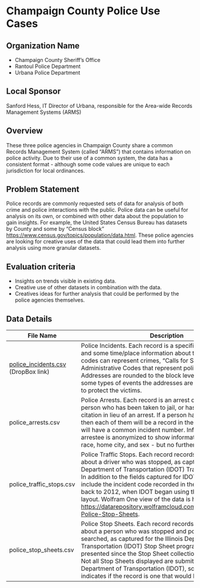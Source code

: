 # Champaign County Police Use Cases

## Organization Name
- Champaign County Sheriff’s Office
- Rantoul Police Department
- Urbana Police Department
 
## Local Sponsor
Sanford Hess, IT Director of Urbana, responsible for the Area-wide Records Management Systems (ARMS) 

## Overview
These three police agencies in Champaign County share a common Records  Management System (called “ARMS”) that contains information on police activity.  Due to their use of a common system, the data has a consistent format - although some code values are unique to each jurisdiction for local ordinances.

## Problem Statement
Police records are commonly requested sets of data for analysis of both crime and police interactions with the public.  Police data can be useful for analysis on its own, or combined with other data about the population to gain insights.  For example, the United States Census Bureau has datasets by County and some by “Census block” https://www.census.gov/topics/population/data.html.  These police agencies are looking for creative uses of the data that could lead them into further analysis using more granular datasets.

## Evaluation criteria
- Insights on trends visible in existing data.
- Creative use of other datasets in combination with the data.
- Creatives ideas for further analysis that could be performed by the police agencies themselves.

## Data Details
| File Name | Description | Link |
| --------- | ----------- | ---- |
| [police_incidents.csv](https://www.dropbox.com/s/tw5878lg0n97r11/police-incidents.csv?dl=0) (DropBox link) | Police Incidents.  Each record is a specific “incident code” and some time/place information about the incident.  Incident codes can represent crimes, “Calls for Service”, or Administrative Codes that represent police actions.  Addresses are rounded to the block level for privacy, and for some types of events the addresses are removed completely to protect the victims. | https://data.illinois.gov/dataset/police-incidents |
| police_arrests.csv | Police Arrests.  Each record is an arrest charge against a person who has been taken to jail, or has been issued a citation in lieu of an arrest.  If a person has multiple charges, then each of them will be a record in the dataset - but they will have a common incident number.  Information about the arrestee is anonymized to show information such as age, race, home city, and sex - but no further details. | https://data.illinois.gov/dataset/police-arrests | 
| police_traffic_stops.csv | Police Traffic Stops.  Each record records the information about a driver who was stopped, as captured for the Illinois Department of Transportation (IDOT) Traffic Stop program.  In addition to the fields captured for IDOT, these records include the incident code recorded in the stop. Data goes back to 2012, when IDOT began using the current reporting layout. Wolfram One view of the data is here: https://datarepository.wolframcloud.com/resources/Urbana-Police-Stop-Sheets. | https://data.illinois.gov/dataset/traffic-stops |
| police_stop_sheets.csv | Police Stop Sheets.  Each record records the information about a person who was stopped and possibly frisked and/or searched, as captured for the Illinois Department of Transportation (IDOT) Stop Sheet program.    Data is presented since the Stop Sheet collection began in 2016.  Not all Stop Sheets displayed are submitted to the Illinois Department of Transportation (IDOT), so there is a field that indicates if the record is one that would be sent to the State. | https://data.illinois.gov/dataset/stop-sheets |
